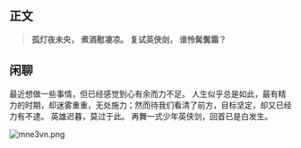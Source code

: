 ## 正文
> **孤灯夜未央，**
> **煮酒慰凄凉。**
> **复试英侠剑，**
> **谁怜髯鬓霜？**

## 闲聊
最近想做一些事情，但已经感觉到心有余而力不足。
人生似乎总是如此，最有精力的时期，却迷雾重重，无处施力；然而待我们看清了前方，目标坚定，却又已经力有不逮。
英雄迟暮，莫过于此。
再舞一式少年英侠剑，回首已是白发生。

![mne3vn.png](https://files.catbox.moe/mne3vn.png)